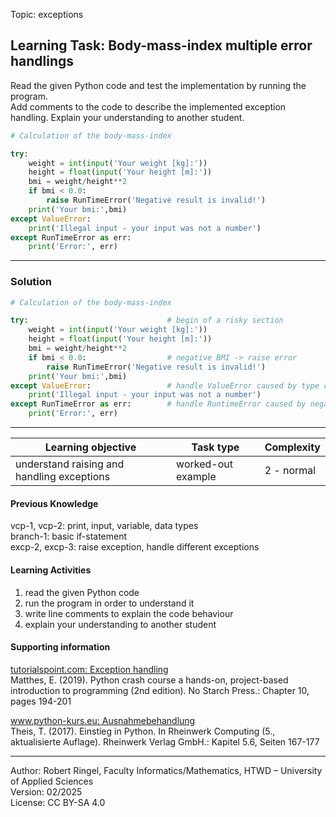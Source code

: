 Topic: exceptions

## Learning Task: Body-mass-index multiple error handlings

Read the given Python code and test the implementation by running the program.  
Add comments to the code to describe the implemented exception handling.
Explain your understanding to another student.

``` python
# Calculation of the body-mass-index

try:
	weight = int(input('Your weight [kg]:'))
	height = float(input('Your height [m]:'))
	bmi = weight/height**2
	if bmi < 0.0:
		raise RunTimeError('Negative result is invalid!')
	print('Your bmi:',bmi)
except ValueError:
	print('Illegal input - your input was not a number')
except RunTimeError as err:
	print('Error:', err)
```

---------------------------------------

### Solution

``` python
# Calculation of the body-mass-index

try:                               # begin of a risky section
	weight = int(input('Your weight [kg]:'))
	height = float(input('Your height [m]:'))
	bmi = weight/height**2
	if bmi < 0.0:                  # negative BMI -> raise error
		raise RunTimeError('Negative result is invalid!')
	print('Your bmi:',bmi)
except ValueError:                 # handle ValueError caused by type conversion
	print('Illegal input - your input was not a number')
except RunTimeError as err:        # handle RuntimeError caused by negative BMI
	print('Error:', err)
```

---------------------------------------

| **Learning objective**                         | **Task type**   | **Complexity** |
| ---------------------------------------------- | --------------- | -------------- |
| understand raising and handling exceptions     | worked-out example | 2 - normal        |

#### Previous Knowledge

vcp-1, vcp-2: print, input, variable, data types  
branch-1: basic if-statement  
excp-2, excp-3: raise exception, handle different exceptions

#### Learning Activities

1) read the given Python code
2) run the program in order to understand it  
3) write line comments to explain the code behaviour
4) explain your understanding to another student

#### Supporting information

[tutorialspoint.com: Exception handling](https://www.tutorialspoint.com/python/python_tryexcept_block.htm)  
Matthes, E. (2019). Python crash course a hands-on, project-based introduction to programming (2nd edition). No Starch Press.:  Chapter 10, pages 194-201  

[www.python-kurs.eu: Ausnahmebehandlung](https://www.python-kurs.eu/python3_ausnahmebehandlung.php)  
Theis, T. (2017). Einstieg in Python. In Rheinwerk Computing (5., aktualisierte Auflage). Rheinwerk Verlag GmbH.: Kapitel 5.6, Seiten 167-177

---------------------------------------
Author: Robert Ringel, Faculty Informatics/Mathematics, HTWD – University of Applied Sciences  
Version: 02/2025  
License: CC BY-SA 4.0